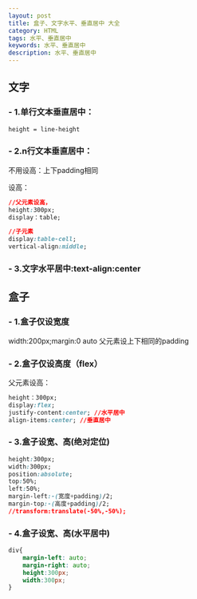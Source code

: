 ```yaml
---
layout: post
title: 盒子、文字水平、垂直居中 大全
category: HTML
tags: 水平、垂直居中
keywords: 水平、垂直居中
description: 水平、垂直居中
---
```


## 文字
### - 1.单行文本垂直居中：
```css
height = line-height
```

### - 2.n行文本垂直居中：
不用设高：上下padding相同    

设高：
```css
//父元素设高，
height:300px;
display：table;

//子元素
display:table-cell;
vertical-align:middle;
```

### - 3.文字水平居中:text-align:center

## 盒子
### - 1.盒子仅设宽度
width:200px;margin:0 auto
父元素设上下相同的padding

### - 2.盒子仅设高度（flex）
父元素设高：
```css
height：300px;
display:flex;
justify-content:center; //水平居中
align-items:center; //垂直居中
```
### - 3.盒子设宽、高(绝对定位)
```css
height:300px;
width:300px;
position:absolute;
top:50%;
left:50%;
margin-left:-(宽度+padding)/2;
margin-top:-(高度+padding)/2;
//transform:translate(-50%,-50%);
```

### - 4.盒子设宽、高(水平居中)
```css
div{
    margin-left: auto;
    margin-right: auto;
    height:300px;
    width:300px;
}
```
